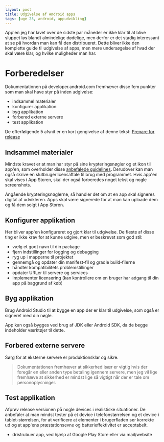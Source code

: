 ```yaml
---
layout: post
title: Udgivelse af Android apps
tags: [uge 23, android, appudvikling]
---
```


App'en jeg har lavet over de sidste par måneder er ikke klar til at blive sluppet løs blandt almindelige dødelige, men derfor er det stadig interessant at se på hvordan man kan få den distribueret. Dette bliver ikke den komplette guide til udgivelse af apps, men mere undersøgelse af hvad der skal være klar, og hvilke muligheder man har.

# Forberedelser
Dokumentationen på developer.android.com fremhæver disse fem punkter som man skal have styr på inden udgivelse:
- indsammel materialer
- konfigurer applikation
- byg applikation
- forbered externe servere
- test applikation

De efterfølgende 5 afsnit er en kort gengivelse af denne tekst: [Prepare for release](https://developer.android.com/studio/publish/preparing)

## Indsammel materialer
Mindste kravet er at man har styr på sine krypteringsnøgler og et ikon til app'en, som overholder disse [anbefalede guidelines](https://developer.android.com/guide/practices/ui_guidelines/icon_design_launcher.html). 
Derudover kan man også skrive en slutbrugerlicensaftale til brug med programmet. Hvis app'en skal vises i App Storen, skal der også forberedes noget tekst og nogle screenshots.

Angående krypteringsnøglerne, så handler det om at en app skal signeres digital af udvikleren. Apps skal være signerede for at man kan uploade dem og få dem solgt i App Storen.

## Konfigurer applikation
Her bliver app'en konfigureret og gjort klar til udgivelse. De fleste af disse ting er ikke krav for at kunne udgive, men er beskrevet som god stil: 
- vælg et godt navn til din package
- fjern indstillinger for logging og debugging
- ryg up i mapperne til projektet
- gennemgå og opdater din manifest-fil og gradle build-filerne
- håndter kompatibilitets problemstillinger
- opdater URLer til servere og services
- Implementer licensering (kan kontrollere om en bruger har adgang til din app på baggrund af køb)

## Byg applikation
Brug Android Studio til at bygge en app der er klar til udgivelse, som også er signeret med din nøgle.

App kan også bygges ved brug af JDK eller Android SDK, da de begge indeholder værktøjer til dette.

## Forbered externe servere
Sørg for at eksterne servere er produktionsklar og sikre. 
> Dokumentationen fremhæver at sikkerhed især er vigtig hvis der foregår en eller anden type betaling igennem servere, men jeg vil lige fremhæve at sikkerhed er mindst lige så vigtigt når der er tale om personoplysninger. 

## Test applikation
Afprøv release versionen på nogle devices i realistiske situationer. De anbefaler at man mindst tester på et device i telefonstørrelsen og et device i tablet-størrelsen, for at verificere at elementer i brugerfladen ser korrekte ud og at app'ens præstationsevne og batterieffektivitet er acceptabelt.

- dristrubuer app, ved hjælp af Google Play Store eller via mail/website
